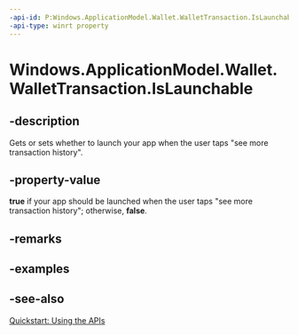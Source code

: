 ```yaml
---
-api-id: P:Windows.ApplicationModel.Wallet.WalletTransaction.IsLaunchable
-api-type: winrt property
---
```


<!-- Property syntax
public bool IsLaunchable { get;  set; }
-->

# Windows.ApplicationModel.Wallet.WalletTransaction.IsLaunchable

## -description
Gets or sets whether to launch your app when the user taps "see more transaction history".

## -property-value
**true** if your app should be launched when the user taps "see more transaction history"; otherwise, **false**.

## -remarks

## -examples

## -see-also
[Quickstart: Using the   APIs](https://msdn.microsoft.com/library/4312628c-37a3-48a7-b41f-14605d478cf7)
